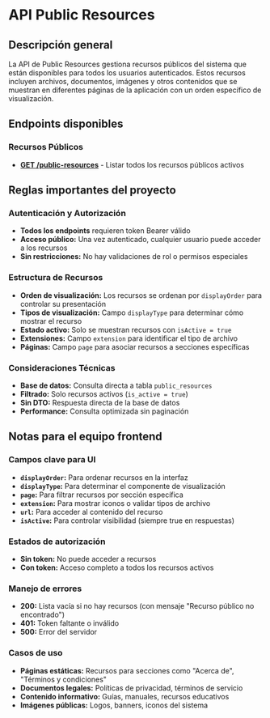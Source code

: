 # API Public Resources

## Descripción general

La API de Public Resources gestiona recursos públicos del sistema que están disponibles para todos los usuarios autenticados. Estos recursos incluyen archivos, documentos, imágenes y otros contenidos que se muestran en diferentes páginas de la aplicación con un orden específico de visualización.

## Endpoints disponibles

### Recursos Públicos
- **[GET /public-resources](list.md)** - Listar todos los recursos públicos activos

## Reglas importantes del proyecto

### Autenticación y Autorización
- **Todos los endpoints** requieren token Bearer válido
- **Acceso público:** Una vez autenticado, cualquier usuario puede acceder a los recursos
- **Sin restricciones:** No hay validaciones de rol o permisos especiales

### Estructura de Recursos
- **Orden de visualización:** Los recursos se ordenan por `displayOrder` para controlar su presentación
- **Tipos de visualización:** Campo `displayType` para determinar cómo mostrar el recurso
- **Estado activo:** Solo se muestran recursos con `isActive = true`
- **Extensiones:** Campo `extension` para identificar el tipo de archivo
- **Páginas:** Campo `page` para asociar recursos a secciones específicas

### Consideraciones Técnicas
- **Base de datos:** Consulta directa a tabla `public_resources`
- **Filtrado:** Solo recursos activos (`is_active = true`)
- **Sin DTO:** Respuesta directa de la base de datos
- **Performance:** Consulta optimizada sin paginación

## Notas para el equipo frontend

### Campos clave para UI
- **`displayOrder`:** Para ordenar recursos en la interfaz
- **`displayType`:** Para determinar el componente de visualización
- **`page`:** Para filtrar recursos por sección específica
- **`extension`:** Para mostrar iconos o validar tipos de archivo
- **`url`:** Para acceder al contenido del recurso
- **`isActive`:** Para controlar visibilidad (siempre true en respuestas)

### Estados de autorización
- **Sin token:** No puede acceder a recursos
- **Con token:** Acceso completo a todos los recursos activos

### Manejo de errores
- **200:** Lista vacía si no hay recursos (con mensaje "Recurso público no encontrado")
- **401:** Token faltante o inválido
- **500:** Error del servidor

### Casos de uso
- **Páginas estáticas:** Recursos para secciones como "Acerca de", "Términos y condiciones"
- **Documentos legales:** Políticas de privacidad, términos de servicio
- **Contenido informativo:** Guías, manuales, recursos educativos
- **Imágenes públicas:** Logos, banners, iconos del sistema 